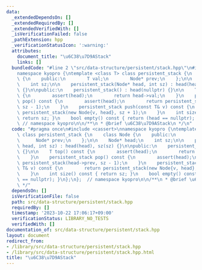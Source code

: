 ```yaml
---
data:
  _extendedDependsOn: []
  _extendedRequiredBy: []
  _extendedVerifiedWith: []
  _isVerificationFailed: false
  _pathExtension: hpp
  _verificationStatusIcon: ':warning:'
  attributes:
    document_title: "\u6C38\u7D9AStack"
    links: []
  bundledCode: "#line 2 \"src/data-structure/persistent/stack.hpp\"\n#include <cassert>\n\
    namespace kyopro {\ntemplate <class T> class persistent_stack {\n    class Node\
    \ {\n    public:\n        T val;\n        Node* prev;\n    };\n\n    Node* head;\n\
    \    int sz;\n\n    persistent_stack(Node* head, int sz) : head(head), sz(sz)\
    \ {}\n\npublic:\n    persistent_stack() : head(nullptr) {}\n\n    T top() const\
    \ {\n        assert(head);\n        return head->val;\n    }\n    persistent_stack\
    \ pop() const {\n        assert(head);\n        return persistent_stack(head->prev,\
    \ sz - 1);\n    }\n    persistent_stack push(const T& v) const {\n        return\
    \ persistent_stack(new Node{v, head}, sz + 1);\n    }\n    int size() const {\
    \ return sz; }\n    bool empty() const { return (head == nullptr); }\n};\n}; \
    \ // namespace kyopro\n\n/**\n * @brief \u6C38\u7D9AStack\n */\n"
  code: "#pragma once\n#include <cassert>\nnamespace kyopro {\ntemplate <class T>\
    \ class persistent_stack {\n    class Node {\n    public:\n        T val;\n  \
    \      Node* prev;\n    };\n\n    Node* head;\n    int sz;\n\n    persistent_stack(Node*\
    \ head, int sz) : head(head), sz(sz) {}\n\npublic:\n    persistent_stack() : head(nullptr)\
    \ {}\n\n    T top() const {\n        assert(head);\n        return head->val;\n\
    \    }\n    persistent_stack pop() const {\n        assert(head);\n        return\
    \ persistent_stack(head->prev, sz - 1);\n    }\n    persistent_stack push(const\
    \ T& v) const {\n        return persistent_stack(new Node{v, head}, sz + 1);\n\
    \    }\n    int size() const { return sz; }\n    bool empty() const { return (head\
    \ == nullptr); }\n};\n};  // namespace kyopro\n\n/**\n * @brief \u6C38\u7D9AStack\n\
    \ */"
  dependsOn: []
  isVerificationFile: false
  path: src/data-structure/persistent/stack.hpp
  requiredBy: []
  timestamp: '2023-10-22 17:06:17+09:00'
  verificationStatus: LIBRARY_NO_TESTS
  verifiedWith: []
documentation_of: src/data-structure/persistent/stack.hpp
layout: document
redirect_from:
- /library/src/data-structure/persistent/stack.hpp
- /library/src/data-structure/persistent/stack.hpp.html
title: "\u6C38\u7D9AStack"
---
```

